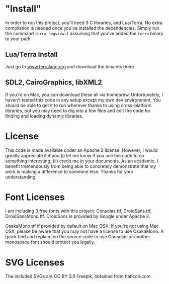 

# "Install"

In order to run this project, you'll need 3 C libraries, and Lua/Terra.
No extra compilation is needed once you've installed the dependencies.  Simply run the command `terra svgview.t` assuming that you've added the `terra` binary to your path.

## Lua/Terra Install

Just go to www.terralang.org and download the binaries there.

## SDL2, CairoGraphics, libXML2

If you're on Mac, you can download these all via homebrew.  Unfortunately, I haven't tested this code in any setup except my own dev environment.  You should be able to get it to run wherever thanks to using cross-platform libraries, but you may need to dig into a few files and edit the code for finding and loading dynamic libraries.


# License

This code is made available under an Apache 2 license.  However, I would greatly appreciate it if you (i) let me know if you use the code to do something interesting; (ii) credit me in your documents.  As an academic, I  benefit tremendously from being able to concretely demonstrate that my work is making a difference to someone else.  Thanks for your understanding.

# Font Licenses

I am including 3 free fonts with this project: Consolas.ttf, DroidSans.ttf, DroidSansMono.ttf.  DroidSans is provided by Google under Apache 2.

OsakaMono.ttf if provided by default on Mac OSX.  If you're not using Mac OSX, please be aware that you may not have a license to use OsakaMono.  A quick find and replace on the source code to use Consolas or another monospace font should protect you legally.

# SVG Licenses

The included SVGs are CC BY 3.0 Freepik, obtained from flaticon.com
